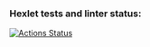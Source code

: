 ### Hexlet tests and linter status:
[![Actions Status](https://github.com/TeamOnchik/frontend-project-44/actions/workflows/hexlet-check.yml/badge.svg)](https://github.com/TeamOnchik/frontend-project-44/actions)